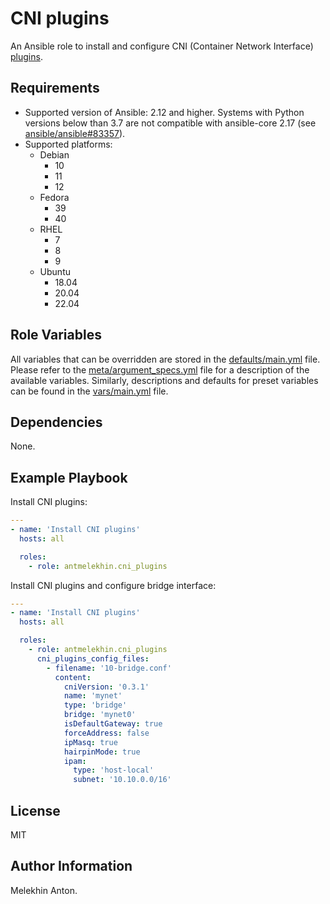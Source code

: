 CNI plugins
===========

An Ansible role to install and configure CNI (Container Network Interface) [plugins](https://github.com/containernetworking/plugins).

Requirements
------------

- Supported version of Ansible: 2.12 and higher. Systems with Python versions below than 3.7 are not compatible with ansible-core 2.17 (see [ansible/ansible#83357](https://github.com/ansible/ansible/issues/83357#issuecomment-2150254754)).
- Supported platforms:
  - Debian
    - 10
    - 11
    - 12
  - Fedora
    - 39
    - 40
  - RHEL
    - 7
    - 8
    - 9
  - Ubuntu
    - 18.04
    - 20.04
    - 22.04

Role Variables
--------------

All variables that can be overridden are stored in the [defaults/main.yml](https://github.com/antmelekhin/ansible-role-cni-plugins/blob/main/defaults/main.yml) file.
Please refer to the [meta/argument_specs.yml](https://github.com/antmelekhin/ansible-role-cni-plugins/blob/main/meta/argument_specs.yml) file for a description of the available variables.
Similarly, descriptions and defaults for preset variables can be found in the [vars/main.yml](https://github.com/antmelekhin/ansible-role-cni-plugins/blob/main/vars/main.yml) file.

Dependencies
------------

None.

Example Playbook
----------------

Install CNI plugins:

```yaml
---
- name: 'Install CNI plugins'
  hosts: all

  roles:
    - role: antmelekhin.cni_plugins
```

Install CNI plugins and configure bridge interface:

```yaml
---
- name: 'Install CNI plugins'
  hosts: all

  roles:
    - role: antmelekhin.cni_plugins
      cni_plugins_config_files:
        - filename: '10-bridge.conf'
          content:
            cniVersion: '0.3.1'
            name: 'mynet'
            type: 'bridge'
            bridge: 'mynet0'
            isDefaultGateway: true
            forceAddress: false
            ipMasq: true
            hairpinMode: true
            ipam:
              type: 'host-local'
              subnet: '10.10.0.0/16'
```

License
-------

MIT

Author Information
------------------

Melekhin Anton.

